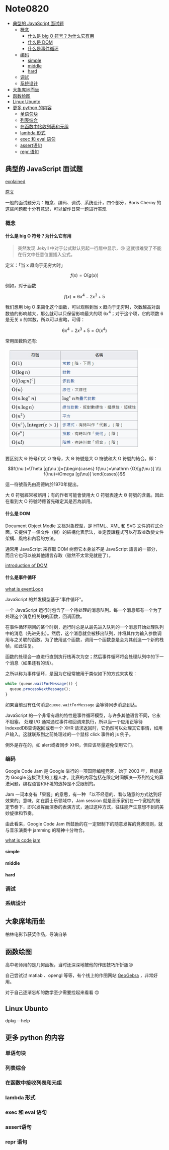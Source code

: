 # Note0820


<!-- MarkdownTOC -->

- [典型的 JavaScript 面试题](#典型的-javascript-面试题)
    - [概念](#概念)
        - [什么是 big O 符号？为什么它有用](#什么是-big-o-符号？为什么它有用)
        - [什么是 DOM](#什么是-dom)
        - [什么是事件循环](#什么是事件循环)
    - [编码](#编码)
        - [simple](#simple)
        - [middle](#middle)
        - [hard](#hard)
    - [调试](#调试)
    - [系统设计](#系统设计)
- [大象席地而坐](#大象席地而坐)
- [函数绘图](#函数绘图)
- [Linux Ubunto](#linux-ubunto)
- [更多 python 的内容](#更多-python-的内容)
    - [单语句块](#单语句块)
    - [列表综合](#列表综合)
    - [在函数中接收列表和元组](#在函数中接收列表和元组)
    - [lambda 形式](#lambda-形式)
    - [exec 和 eval 语句](#exec-和-eval-语句)
    - [assert语句](#assert语句)
    - [repr 语句](#repr-语句)

<!-- /MarkdownTOC -->



## 典型的 JavaScript 面试题

[explained](https://www.maxpou.fr/js-exercises-explained/)

[原文](https://performancejs.com/post/hde6d32/The-Best-Frontend-JavaScript-Interview-Questions-%28written-by-a-Frontend-Engineer%29)

一般的面试题分为：概念、编码、调试、系统设计，四个部分，Boris Cherny 的这些问题都十分有意思，可以留作日常一题进行实现

### 概念

#### 什么是 big O 符号？为什么它有用

> 突然发现 Jekyll 中对于公式默认另起一行居中显示，:cry: 这就很难受了不能在行文中任意位置插入公式。

定义：「当 x 趋向于无穷大时」 

$${\displaystyle f(x)=\mathrm {O} (g(x))}$$

例如，对于函数

$${\displaystyle f(x)=6x^{4}-2x^{3}+5}$$

我们想用 big O 来简化这个函数，可以观察到当 x 趋向于无穷时，次数越高对函数值的影响越大，那么就可以只保留影响最大的项 6x<sup>4</sup>；对于这个项，它的项数 6 是无关 x 的常数，所以可以省略，可得：

$${\displaystyle 6x^{4}-2x^{3}+5=O(x^{4})}$$

常用函数阶还有:

![big_O](/image/big_O.jpg)

要区别大 Θ 符号和大 O 符号，大 Θ 符號是大 O 符號和大 Ω 符號的結合。即： 

$$f(\nu )=\Theta [g(\nu )]={\begin{cases}  f(\nu )=\mathrm {O}[g(\nu )] \\\\ f(\nu)=\Omega [g(\nu)] \end{cases}}$$

這一符號首先由高德納於1970年提出。

大 Θ 符號經常被誤用；有的作者可能會使用大 O 符號表達大 Θ 符號的含義。因此在看到大 O 符號時應首先確定其是否為誤用。


#### 什么是 DOM

Document Object Modle 文档对象模型，是 HTML、XML 和 SVG 文件的程式介面。它提供了一個文件（樹）的結構化表示法，並定義讓程式可以存取並改變文件架構、風格和內容的方法。

通常用 JavaScript 来存取 DOM 树但它本身並不是 JavaScript 語言的一部分，而且它也可以被其他語言存取（雖然不太常見就是了）。

[introduction of DOM](https://developer.mozilla.org/en-US/docs/Web/API/Document_Object_Model/Introduction)


#### 什么是事件循环

[what is eventLoop](https://developer.mozilla.org/zh-CN/docs/Web/JavaScript/EventLoop)

JavaScript 的并发模型基于"事件循环"。

一个 JavaScript 运行时包含了一个待处理的消息队列。每一个消息都有一个为了处理这个消息相关联的函数，回调函数。

在事件循环期间的某个时刻，运行时总是从最先进入队列的一个消息开始处理队列中的消息（先进先出）。然后，这个消息就会被移出队列，并将其作为输入参数调用与之关联的函数。为了使用这个函数，调用一个函数总是会为其创造一个新的栈帧，如此往复。

函数的处理会一直进行直到执行栈再次为空；然后事件循环将会处理队列中的下一个消息（如果还有的话）。

之所以称为事件循环，是因为它经常被用于类似如下的方式来实现：

```javascript
while (queue.waitForMessage()) {
  queue.processNextMessage();
}
```
如果当前没有任何消息`queue.waitForMessage` 会等待同步消息到达。

JavaScript 的一个非常有趣的特性是事件循环模型，与许多其他语言不同，它永不阻塞。 处理 I/O 通常通过事件和回调来执行，所以当一个应用正等待IndexedDB查询返回或者一个 XHR 请求返回时，它仍然可以处理其它事情，如用户输入。这就联系到之前处理过的一个鼠标 click 事件的 js 例子。

例外是存在的，如 alert或者同步 XHR，但应该尽量避免使用它们。

### 编码

Google Code Jam 是 Google 举行的一项国际编程竞赛，始于 2003 年，目标是为 Google 选拔顶尖的工程人才。比赛的内容包括在限定时间解决一系列特定的算法问题，编程语言和环境的选择是不受限制的。          

Jam 一词本身有「果酱」的意思，有一种 「以不经意的、看似随意的方式达到好效果的」意味，如在爵士乐领域中，Jam session 就是音乐家们在一个宽松的既定节奏下，即兴发挥而演奏的表演方式，通过这种方式，往往能产生意想不到的美妙旋律和节奏。         

由此看来，Google Code Jam 所鼓励的在一定限制下的随意发挥的竞赛规则，就与音乐演奏中 jamming 的精神十分吻合。

[what is code jam](https://code.google.com/codejam/about)


#### simple



#### middle


#### hard



### 调试


### 系统设计


## 大象席地而坐

柏林电影节获奖作品，导演自杀

## 函数绘图

高中老师用的是几何画板，当时还深深地被他的作图技巧所折服:heart_eyes: 

自己尝试过 matlab 、opengl 等等，有个线上的作图网站 [GeoGebra](https://www.geogebra.org/) ，非常好用。

对于自己逐渐忘却的数学至少需要捡起来看看 :upside_down_face:



## Linux Ubunto 

dpkg --help


## 更多 python 的内容

### 单语句块


### 列表综合


### 在函数中接收列表和元组


### lambda 形式


### exec 和 eval 语句



### assert语句



### repr 语句


<script type="text/javascript" 
        src="http://cdn.mathjax.org/mathjax/latest/MathJax.js?config=default"></script>
